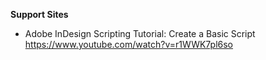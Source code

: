 <b>Support Sites</b>
* Adobe InDesign Scripting Tutorial: Create a Basic Script https://www.youtube.com/watch?v=r1WWK7pl6so